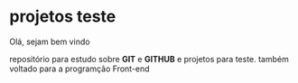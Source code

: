 # projetos teste
 
 Olá, sejam bem vindo
 
repositório para estudo sobre **GIT** e **GITHUB** e projetos para teste. também voltado para a programção Front-end


